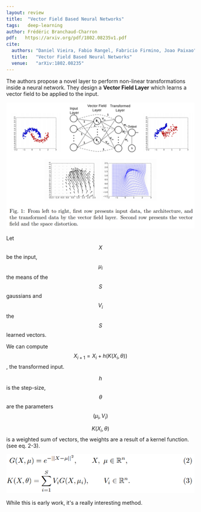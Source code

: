 ```yaml
---
layout: review
title:  "Vector Field Based Neural Networks"
tags:   deep-learning
author: Frédéric Branchaud-Charron
pdf:   https://arxiv.org/pdf/1802.08235v1.pdf
cite:
  authors: "Daniel Vieira, Fabio Rangel, Fabricio Firmino, Joao Paixao"
  title:   "Vector Field Based Neural Networks"
  venue:   "arXiv:1802.08235"
---
```


The authors propose a novel layer to perform non-linear transformations inside a neural network. They design a **Vector Field Layer** which learns a vector field to be applied to the input.

![](/deep-learning/images/vectorfield/fig1.png)

Let $$X$$ be the input, $$\mu_{i}$$ the means of the $$S$$ gaussians and $$V_{i}$$ the $$S$$ learned vectors.

We can compute $$X_{i+1} = X_{i} + h(K(X_{i}, \theta))$$, the transformed input.

$$h$$ is the step-size, $$\theta$$ are the parameters $$(\mu_{i}, V_{i})$$

$$K(X_{i}, \theta)$$ is a weighted sum of vectors, the weights are a result of a kernel function. (see eq. 2-3).

![](/deep-learning/images/vectorfield/eq23.png)

While this is early work, it's a really interesting method.
